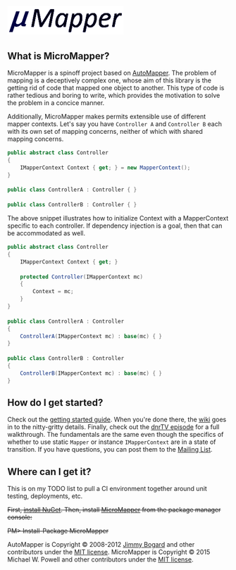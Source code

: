 ![&mu; Mapper](docs/micro-mapper-logo.png?raw=true "&mu; Mapper")
================================

What is MicroMapper?
--------------------------------
MicroMapper is a spinoff project based on [AutoMapper]( http://github.com/AutoMapper/AutoMapper/). The problem of mapping is a deceptively complex one, whose aim of this library is the getting rid of code that mapped one object to another. This type of code is rather tedious and boring to write, which provides the motivation to solve the problem in a concice manner.

Additionally, MicroMapper makes permits extensible use of different mapper contexts. Let's say you have ``Controller A`` and ``Controller B`` each with its own set of mapping concerns, neither of which with shared mapping concerns.

```C#
public abstract class Controller
{
    IMapperContext Context { get; } = new MapperContext();
}

public class ControllerA : Controller { }

public class ControllerB : Controller { }
```

The above snippet illustrates how to initialize Context with a MapperContext specific to each controller. If dependency injection is a goal, then that can be accommodated as well.

```C#
public abstract class Controller
{
    IMapperContext Context { get; }

    protected Controller(IMapperContext mc)
    {
        Context = mc;
    }
}

public class ControllerA : Controller
{
    ControllerA(IMapperContext mc) : base(mc) { }
}

public class ControllerB : Controller
{
    ControllerB(IMapperContext mc) : base(mc) { }
}
```

How do I get started?
--------------------------------
Check out the [getting started guide](http://github.com/mwpowellhtx/MicroMapper/wiki/Getting-started). When you're done there, the [wiki](http://github.com/mwpowellhtx/MicroMapper/wiki) goes in to the nitty-gritty details. Finally, check out the [dnrTV episode](http://www.dnrtv.com/default.aspx?showNum=155) for a full walkthrough. The fundamentals are the same even though the specifics of whether to use static ```Mapper``` or instance ``IMapperContext`` are in a state of transition. If you have questions, you can post them to the [Mailing List](http://groups.google.com/group/micromapper-users).

Where can I get it?
--------------------------------
This is on my TODO list to pull a CI environment together around unit testing, deployments, etc.

~~First, [install NuGet](http://docs.nuget.org/docs/start-here/installing-nuget). Then, install [MicroMapper](https://www.nuget.org/packages/MicroMapper/) from the package manager console:~~

  ~~PM> Install-Package MicroMapper~~

AutoMapper is Copyright &copy; 2008-2012 [Jimmy Bogard](http://jimmybogard.lostechies.com) and other contributors under the [MIT license](LICENSE.txt).
MicroMapper is Copyright &copy; 2015 Michael W. Powell and other contributors under the [MIT license](LICENSE.txt).
